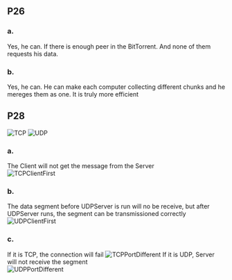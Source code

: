## P26
### a.
Yes, he can. If there is enough peer in the BitTorrent. And none of them requests his data.
### b.  
Yes, he can. He can make each computer collecting different chunks and he mereges them as one. It is truly more efficient
## P28  
![TCP](https://github.com/RiverUp/homework/blob/main/1.png)
![UDP](https://github.com/RiverUp/homework/blob/main/3.png)
### a.  
The Client will not get the message from the Server  
![TCPClientFirst](https://github.com/RiverUp/homework/blob/main/2.png)
### b.  
The data segment before UDPServer is run will no be receive, but after UDPServer runs, the segment can be transmissioned correctly
![UDPClientFirst](https://github.com/RiverUp/homework/blob/main/4.png)
### c.
If it is TCP, the connection will fail
![TCPPortDifferent](https://github.com/RiverUp/homework/blob/main/2.png)
If it is UDP, Server will not receive the segment  
![UDPPortDifferent](https://github.com/RiverUp/homework/blob/main/5.png)